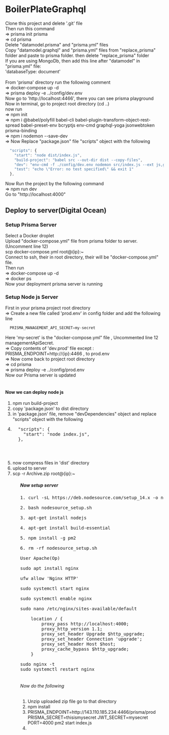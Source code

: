 # BoilerPlateGraphql
Clone this project and delete '.git' file <br/>
Then run this command <br> 
=> prisma init prisma <br/>
=> cd prisma <br/>
Delete "datamodel.prisma" and "prisma.yml" files <br/>
Copy "datamodel.graphql" and "prisma.yml" files from "replace_prisma" folder and paste to prisma folder. then delete "replace_prisma" folder <br/>
If you are using MongoDb, then add this line after "datamodel" in "prisma.yml" file:<br>
'databaseType: document' <br/>
<br>
From 'prisma' directory run the following comment <br>
=> docker-compose up -d <br>
=> prisma deploy -e ../config/dev.env <br>
Now go to 'http://localhost:4466', there you can see prisma playground <br>
Now in terminal, go to project root directory (cd ..) <br>
now run <br>
=> npm init <br>
=> npm i @babel/polyfill babel-cli babel-plugin-transform-object-rest-spread babel-preset-env bcryptjs env-cmd graphql-yoga jsonwebtoken prisma-binding <br>
=> npm i nodemon --save-dev <br>
=> Now Replace "package.json" file "scripts" object with the following <br>
```javascript
  "scripts": {
    "start": "node dist/index.js",
    "build-project": "babel src --out-dir dist --copy-files",
    "dev": "env-cmd -f ./config/dev.env nodemon src/index.js --ext js,graphql --exec babel-node",
    "test": "echo \"Error: no test specified\" && exit 1"
  },
```
Now Run the project by the following command <br>
=> npm run dev <br>
Go to "http://localhost:4000" 

## Deploy to server(Digital Ocean)
### Setup Prisma Server
Select a Docker droplet <br>
Upload "docker-compose.yml" file from prisma folder to server. (Uncomment line 12) <br>
scp docker-compose.yml root@{ip}:~
<br>
Connect to ssh, their in root directory, their will be "docker-compose.yml" file.<br>
Then run <br>
=> docker-compose up -d <br>
=> docker ps
<br>
Now your deployment prisma server is running <br>

### Setup Node js Server
First in your prisma project root directory <br>
=> Create a new file called 'prod.env' in config folder and add the following line <br>
```javascript
  PRISMA_MANAGEMENT_API_SECRET=my-secret
```
Here 'my-secret' is the "docker-compose.yml" file , Uncommented line 12 managementApiSecret. <br>
=> Copy contents of 'dev.prod' file except : PRISMA_ENDPOINT=http://{ip}:4466 , to prod.env <br>
=> Now come back to project root directory <br>
=> cd prisma <br>
=> prisma deploy -e ../config/prod.env <br>
Now our Prisma server is updated
<br><br>

#### Now we can deploy node js
<ol>
<li>npm run build-project</li>
<li>copy 'package.json' to dist directory</li>
<li>in 'package.json' file, remove "devDependencies" object and replace "scripts" object with the following </li>
<li><pre>
  "scripts": {
    "start": "node index.js",
  },
<pre> </li>
<li>now compress files in 'dist' directory</li>
<li>upload to server</li>
<li>scp -r Archive.zip root@{ip}:~</li>
<ol>

##### Now setup server
<pre>
1. curl -sL https://deb.nodesource.com/setup_14.x -o nodesource_setup.sh

2. bash nodesource_setup.sh

3. apt-get install nodejs

4. apt-get install build-essential

5. npm install -g pm2

6. rm -rf nodesource_setup.sh

User Apache(Op)

sudo apt install nginx

ufw allow 'Nginx HTTP'

sudo systemctl start nginx

sudo systemctl enable nginx

sudo nano /etc/nginx/sites-available/default

    location / {
        proxy_pass http://localhost:4000;
        proxy_http_version 1.1;
        proxy_set_header Upgrade $http_upgrade;
        proxy_set_header Connection 'upgrade';
        proxy_set_header Host $host;
        proxy_cache_bypass $http_upgrade;
    }

sudo nginx -t
sudo systemctl restart nginx

</pre>

###### Now do the following
<ol>
<li>Unzip uploaded zip file go to that directory</li>
<li>npm install</li>
<li>PRISMA_ENDPOINT=http://143.110.185.234:4466/prisma/prod PRISMA_SECRET=thisismysecret JWT_SECRET=mysecret PORT=4000 pm2 start index.js<li/>
</ol>
